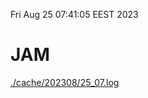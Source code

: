 Fri Aug 25 07:41:05 EEST 2023
# JAM
<a href='./cache/202308/25_07.log'>./cache/202308/25_07.log</a>
